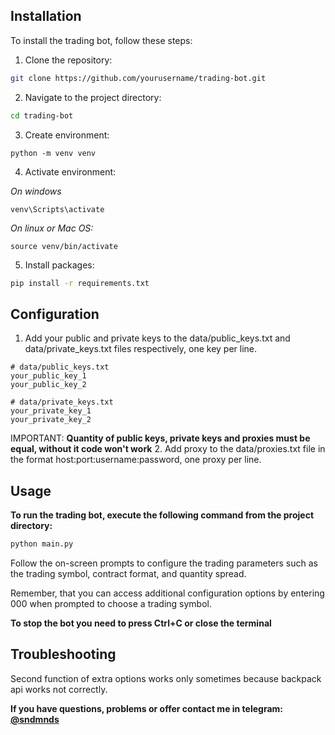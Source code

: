 ## Installation

To install the trading bot, follow these steps:

1. Clone the repository:
```bash
git clone https://github.com/yourusername/trading-bot.git
```
   
2. Navigate to the project directory:
``` bash
cd trading-bot
  ```

3. Create environment:
```
python -m venv venv
```
4. Activate environment:

_On windows_
```
venv\Scripts\activate
```
_On linux or Mac OS:_
```
source venv/bin/activate
```
5. Install packages:
```bash
pip install -r requirements.txt
```
## Configuration

1. Add your public and private keys to the data/public_keys.txt and data/private_keys.txt files respectively, one key per line.
```
# data/public_keys.txt
your_public_key_1
your_public_key_2
```
```
# data/private_keys.txt
your_private_key_1
your_private_key_2
```
IMPORTANT:
**Quantity of public keys, private keys and proxies must be equal, without it code won't work**
2. Add proxy to the data/proxies.txt file in the format host:port:username:password, one proxy per line.

## Usage

**To run the trading bot, execute the following command from the project directory:**

```bash
python main.py
```

Follow the on-screen prompts to configure the trading parameters such as the trading symbol, contract format, and quantity spread.


Remember, that you can access additional configuration options by entering 000 when prompted to choose a trading symbol. 

**To stop the bot you need to press Ctrl+C or close the terminal**

## Troubleshooting

Second function of extra options works only sometimes because backpack api works not correctly.

**If you have questions, problems or offer contact me in telegram: [@sndmnds](https://t.me/sndmnds)**
